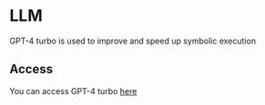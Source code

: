 # LLM 

GPT-4 turbo is used to improve and speed up symbolic execution

## Access 

You can access GPT-4 turbo [here](https://platform.openai.com/docs/models/gpt-4-turbo)
